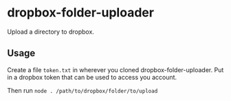 # dropbox-folder-uploader
Upload a directory to dropbox.

## Usage

Create a file `token.txt` in wherever you cloned dropbox-folder-uploader. Put in a dropbox token that can be used to access you account.

Then run `node . /path/to/dropbox/folder/to/upload`
